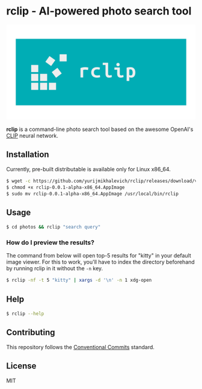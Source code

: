 # rclip - AI-powered photo search tool

<div style="align: center">
  <img alt="rclip logo" width="600px" src="logo_transparent.png" />
</div>

**rclip** is a command-line photo search tool based on the awesome OpenAI's [CLIP](https://github.com/openai/CLIP) neural network.

## Installation

Currently, pre-built distributable is available only for Linux x86_64.

```bash
$ wget -c https://github.com/yurijmikhalevich/rclip/releases/download/v0.0.1-alpha/rclip-0.0.1-alpha-x86_64.AppImage
$ chmod +x rclip-0.0.1-alpha-x86_64.AppImage
$ sudo mv rclip-0.0.1-alpha-x86_64.AppImage /usr/local/bin/rclip
```

## Usage

```bash
$ cd photos && rclip "search query"
```

### How do I preview the results?

The command from below will open top-5 results for "kitty" in your default image viewer. For this to work, you'll have to index the directory beforehand by running rclip in it without the `-n` key.

```bash
$ rclip -nf -t 5 "kitty" | xargs -d '\n' -n 1 xdg-open
```

## Help

```bash
$ rclip --help
```

## Contributing

This repository follows the [Conventional Commits](https://www.conventionalcommits.org/en/v1.0.0/) standard.

## License

MIT

